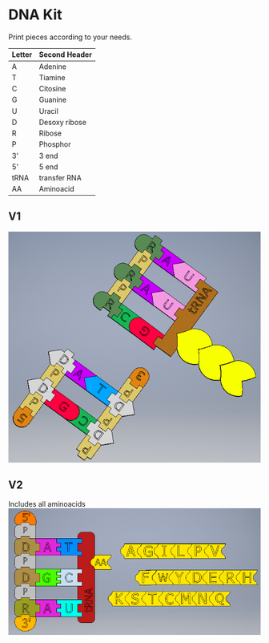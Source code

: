 # DNA Kit

Print pieces according to your needs.

| Letter  | Second Header |
| ------- | ------------- |
| A       | Adenine       |
| T       | Tiamine       |
| C       | Citosine      |
| G       | Guanine       |
| U       | Uracil        |
| D       | Desoxy ribose |
| R       | Ribose        |
| P       | Phosphor      |
| 3'      | 3 end         |
| 5'      | 5 end         |
| tRNA    | transfer RNA  |
|AA       | Aminoacid     |


## V1
![DNA](https://github.com/Curedbio/3D-Printer/blob/master/DNA/DNA%20kit.png)

## V2
Includes all aminoacids
![DNA](https://github.com/Curedbio/3D-Printer/blob/master/DNA/ADN_AA_V2.png)
